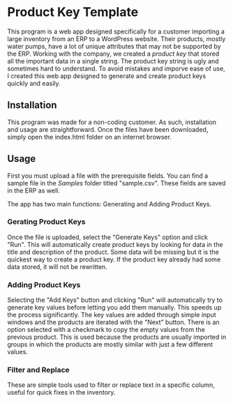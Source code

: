 # Product Key Template

This program is a web app designed specifically for a customer importing a large inventory from an ERP to a WordPress website. Their products, mostly water pumps, have a lot of unique attributes that may not be supported by the ERP. Working with the company, we created a _product key_ that stored all the important data in a single string. The product key string is ugly and sometimes hard to understand. To avoid mistakes and imporve ease of use, I created this web app designed to generate and create product keys quickly and easily.

## Installation

This program was made for a non-coding customer. As such, installation and usage are straightforward. Once the files have been downloaded, simply open the index.html folder on an internet browser. 

## Usage

First you must upload a file with the prerequisite fields. You can find a sample file in the _Samples_ folder titled "sample.csv". These fields are saved in the ERP as well.

The app has two main functions: Generating and Adding Product Keys.

### Gerating Product Keys

Once the file is uploaded, select the "Generate Keys" option and click "Run". This will automatically create product keys by looking for data in the title and description of the product. Some data will be missing but it is the quickest way to create a product key. If the product key already had some data stored, it will not be rewritten.

### Adding Product Keys

Selecting the "Add Keys" button and clicking "Run" will automatically try to generate key values before letting you add them manually. This speeds up the process significantly. The key values are added through simple input windows and the products are iterated with the "Next" button. There is an option selected with a checkmark to copy the empty values from the previous product. This is used because the products are usually imported in groups in which the products are mostly similar with just a few different values. 

### Filter and Replace

These are simple tools used to filter or replace text in a specific column, useful for quick fixes in the inventory.

